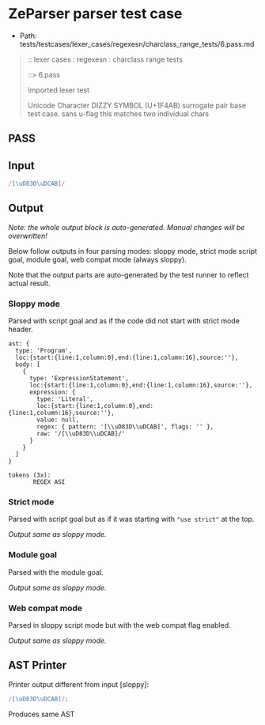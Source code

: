 # ZeParser parser test case

- Path: tests/testcases/lexer_cases/regexesn/charclass_range_tests/6.pass.md

> :: lexer cases : regexesn : charclass range tests
>
> ::> 6.pass
>
> Imported lexer test
>
> Unicode Character DIZZY SYMBOL (U+1F4AB) surrogate pair base test case. sans u-flag this matches two individual chars

## PASS

## Input

`````js
/[\uD83D\uDCAB]/
`````

## Output

_Note: the whole output block is auto-generated. Manual changes will be overwritten!_

Below follow outputs in four parsing modes: sloppy mode, strict mode script goal, module goal, web compat mode (always sloppy).

Note that the output parts are auto-generated by the test runner to reflect actual result.

### Sloppy mode

Parsed with script goal and as if the code did not start with strict mode header.

`````
ast: {
  type: 'Program',
  loc:{start:{line:1,column:0},end:{line:1,column:16},source:''},
  body: [
    {
      type: 'ExpressionStatement',
      loc:{start:{line:1,column:0},end:{line:1,column:16},source:''},
      expression: {
        type: 'Literal',
        loc:{start:{line:1,column:0},end:{line:1,column:16},source:''},
        value: null,
        regex: { pattern: '[\\uD83D\\uDCAB]', flags: '' },
        raw: '/[\\uD83D\\uDCAB]/'
      }
    }
  ]
}

tokens (3x):
       REGEX ASI
`````

### Strict mode

Parsed with script goal but as if it was starting with `"use strict"` at the top.

_Output same as sloppy mode._

### Module goal

Parsed with the module goal.

_Output same as sloppy mode._

### Web compat mode

Parsed in sloppy script mode but with the web compat flag enabled.

_Output same as sloppy mode._

## AST Printer

Printer output different from input [sloppy]:

````js
/[\uD83D\uDCAB]/;
````

Produces same AST
